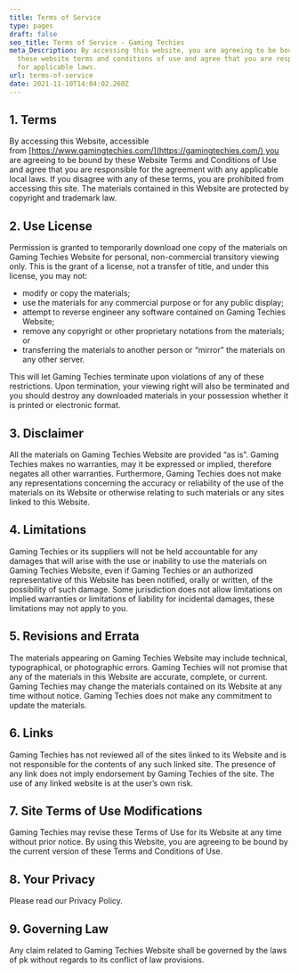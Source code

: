 ```yaml
---
title: Terms of Service
type: pages
draft: false
seo_title: Terms of Service - Gaming Techies
meta_Description: By accessing this website, you are agreeing to be bound by
  these website terms and conditions of use and agree that you are responsible
  for applicable laws.
url: terms-of-service
date: 2021-11-10T14:04:02.260Z
---
```

## 1. Terms

By accessing this Website, accessible from [https://www.gamingtechies.com/](https://gamingtechies.com/) you are agreeing to be bound by these Website Terms and Conditions of Use and agree that you are responsible for the agreement with any applicable local laws. If you disagree with any of these terms, you are prohibited from accessing this site. The materials contained in this Website are protected by copyright and trademark law.

## 2. Use License

Permission is granted to temporarily download one copy of the materials on Gaming Techies Website for personal, non-commercial transitory viewing only. This is the grant of a license, not a transfer of title, and under this license, you may not:

* modify or copy the materials;
* use the materials for any commercial purpose or for any public display;
* attempt to reverse engineer any software contained on Gaming Techies Website;
* remove any copyright or other proprietary notations from the materials; or
* transferring the materials to another person or “mirror” the materials on any other server.

This will let Gaming Techies terminate upon violations of any of these restrictions. Upon termination, your viewing right will also be terminated and you should destroy any downloaded materials in your possession whether it is printed or electronic format.

## 3. Disclaimer

All the materials on Gaming Techies Website are provided “as is”. Gaming Techies makes no warranties, may it be expressed or implied, therefore negates all other warranties. Furthermore, Gaming Techies does not make any representations concerning the accuracy or reliability of the use of the materials on its Website or otherwise relating to such materials or any sites linked to this Website.

## 4. Limitations

Gaming Techies or its suppliers will not be held accountable for any damages that will arise with the use or inability to use the materials on Gaming Techies Website, even if Gaming Techies or an authorized representative of this Website has been notified, orally or written, of the possibility of such damage. Some jurisdiction does not allow limitations on implied warranties or limitations of liability for incidental damages, these limitations may not apply to you.

## 5. Revisions and Errata

The materials appearing on Gaming Techies Website may include technical, typographical, or photographic errors. Gaming Techies will not promise that any of the materials in this Website are accurate, complete, or current. Gaming Techies may change the materials contained on its Website at any time without notice. Gaming Techies does not make any commitment to update the materials.

## 6. Links

Gaming Techies has not reviewed all of the sites linked to its Website and is not responsible for the contents of any such linked site. The presence of any link does not imply endorsement by Gaming Techies of the site. The use of any linked website is at the user’s own risk.

## 7. Site Terms of Use Modifications

Gaming Techies may revise these Terms of Use for its Website at any time without prior notice. By using this Website, you are agreeing to be bound by the current version of these Terms and Conditions of Use.

## 8. Your Privacy

Please read our Privacy Policy.

## 9. Governing Law

Any claim related to Gaming Techies Website shall be governed by the laws of pk without regards to its conflict of law provisions.